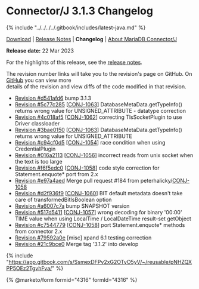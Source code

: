 # Connector/J 3.1.3 Changelog

{% include "../../../../.gitbook/includes/latest-java.md" %}

[Download](https://mariadb.com/downloads/connectors/connectors-data-access/java8-connector) | [Release Notes](../../3.1/3.1.3.md) | **Changelog** | [About MariaDB Connector/J](https://app.gitbook.com/s/CjGYMsT2MVP4nd3IyW2L/mariadb-connector-j/about-mariadb-connector-j)

**Release date:** 22 Mar 2023

For the highlights of this release, see the [release notes](../../3.1/3.1.3.md).

The revision number links will take you to the revision's page on GitHub. On [GitHub](https://github.com/MariaDB/mariadb-connector-j) you can view more\
details of the revision and view diffs of the code modified in that revision.

* [Revision #d541afd6](https://github.com/mariadb-corporation/mariadb-connector-j/commit/d541afd6) bump 3.1.3
* [Revision #5c77c285](https://github.com/mariadb-corporation/mariadb-connector-j/commit/5c77c285) \[[CONJ-1063](https://jira.mariadb.org/browse/CONJ-1063)] DatabaseMetaData.getTypeInfo() returns wrong value for UNSIGNED\_ATTRIBUTE - datatype correction
* [Revision #4c018af5](https://github.com/mariadb-corporation/mariadb-connector-j/commit/4c018af5) \[[CONJ-1062](https://jira.mariadb.org/browse/CONJ-1062)] correcting TlsSocketPlugin to use Driver classloader
* [Revision #3bae0150](https://github.com/mariadb-corporation/mariadb-connector-j/commit/3bae0150) \[[CONJ-1063](https://jira.mariadb.org/browse/CONJ-1063)] DatabaseMetaData.getTypeInfo() returns wrong value for UNSIGNED\_ATTRIBUTE
* [Revision #c94cf0d5](https://github.com/mariadb-corporation/mariadb-connector-j/commit/c94cf0d5) \[[CONJ-1054](https://jira.mariadb.org/browse/CONJ-1054)] race condition when using CredentialPlugin
* [Revision #016a2113](https://github.com/mariadb-corporation/mariadb-connector-j/commit/016a2113) \[[CONJ-1056](https://jira.mariadb.org/browse/CONJ-1056)] incorrect reads from unix socket when the text is too large
* [Revision #f6f5edc0](https://github.com/mariadb-corporation/mariadb-connector-j/commit/f6f5edc0) \[[CONJ-1058](https://jira.mariadb.org/browse/CONJ-1058)] code style correction for Statement.enquote\* port from 2.x
* [Revision #e97a4aed](https://github.com/mariadb-corporation/mariadb-connector-j/commit/e97a4aed) Merge pull request #184 from peterhalicky/[CONJ-1058](https://jira.mariadb.org/browse/CONJ-1058)
* [Revision #d2f936f9](https://github.com/mariadb-corporation/mariadb-connector-j/commit/d2f936f9) \[[CONJ-1060](https://jira.mariadb.org/browse/CONJ-1060)] BIT default metadata doesn't take care of transformedBitIsBoolean option
* [Revision #a6007c7a](https://github.com/mariadb-corporation/mariadb-connector-j/commit/a6007c7a) bump SNAPSHOT version
* [Revision #517d5411](https://github.com/mariadb-corporation/mariadb-connector-j/commit/517d5411) \[[CONJ-1057](https://jira.mariadb.org/browse/CONJ-1057)] wrong decoding for binary '00:00' TIME value when using LocalTime / LocalDateTime result-set getObject
* [Revision #c7544779](https://github.com/mariadb-corporation/mariadb-connector-j/commit/c7544779) \[[CONJ-1058](https://jira.mariadb.org/browse/CONJ-1058)] port Statement.enquote\* methods from connector 2.x
* [Revision #79592a0e](https://github.com/mariadb-corporation/mariadb-connector-j/commit/79592a0e) \[misc] xpand 6.1 testing correction
* [Revision #21c9bce0](https://github.com/mariadb-corporation/mariadb-connector-j/commit/21c9bce0) Merge tag '3.1.2' into develop

{% include "https://app.gitbook.com/s/SsmexDFPv2xG2OTyO5yV/~/reusable/pNHZQXPP5OEz2TgvhFva/" %}

{% @marketo/form formid="4316" formId="4316" %}
